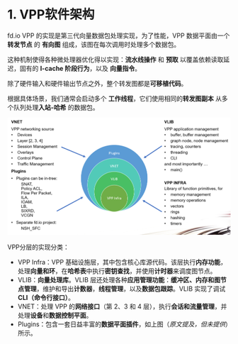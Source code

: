 

# 1. VPP软件架构

fd.io VPP 的实现是第三代向量数据包处理实现，为了性能，VPP 数据平面由一个 **转发节点** 的 **有向图** 组成，该图在每次调用时处理多个数据包。

这种机制使得各种微处理器优化得以实现：**流水线操作** 和 **预取** 以覆盖依赖读取延迟，固有的 **I-cache 阶段行为**，以及 **向量指令**。

除了硬件输入和硬件输出节点之外，整个转发图都是**可移植代码**。

根据具体场景，我们通常会启动多个 **工作线程**，它们使用相同的**转发图副本** 从多个队列处理**入站-哈希** 的数据包。

![image-20250928235027098](./assets/image-20250928235027098.png)

VPP分层的实现分类：

- VPP Infra：VPP 基础设施层，其中包含核心库源代码。该层执行**内存功能**，处理**向量和环**，在**哈希表**中执行**密钥查找**，并使用**计时器**来调度图节点。
- VLIB：**向量处理库**。VLIB 层还处理各种**应用管理功能**：**缓冲区、内存和图节点管理**，维护和导出**计数器**，**线程管理**，以及**数据包跟踪**。VLIB 实现了调试 **CLI（命令行接口）**。
- VNET：处理 VPP 的**网络接口**（第 2、3 和 4 层），执行**会话和流量管理**，并处理**设备**和**数据控制平面**。
- Plugins：包含一套日益丰富的**数据平面插件**，如上图（*原文提及，但未提供*）所示。